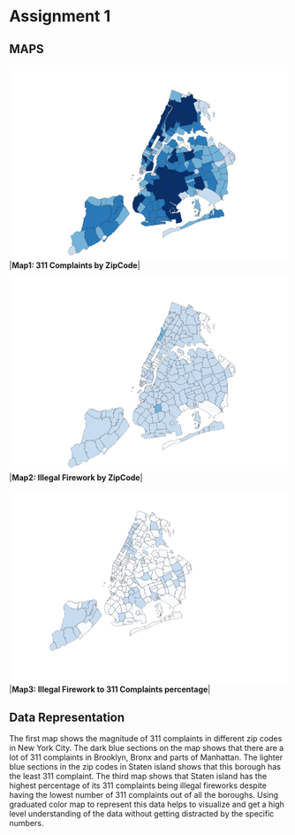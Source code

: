 # Assignment 1

## MAPS

![alt text](https://github.com/tk-tobi/Urban_Data_Mapping-F22/blob/main/HW1/311Complaints.png)
|<b>Map1: 311 Complaints by ZipCode</b>|

![alt text](https://github.com/tk-tobi/Urban_Data_Mapping-F22/blob/main/HW1/Illegal_Fireworks.png)
|<b>Map2: Illegal Firework by ZipCode</b>|

![alt text](https://github.com/tk-tobi/Urban_Data_Mapping-F22/blob/main/HW1/fw_%25_311complaints.png)
|<b>Map3: Illegal Firework to 311 Complaints percentage</b>|


## Data Representation
The first map shows the magnitude of 311 complaints in different zip codes in New York City. The dark blue sections on the map shows that there are a lot of 311 complaints in Brooklyn, Bronx and parts of Manhattan. The lighter blue sections in the zip codes in Staten island shows that this borough has the least 311 complaint. 
The third map shows that Staten island has the highest percentage of its 311 complaints being illegal fireworks despite having the lowest number of 311 complaints out of all the boroughs.
Using graduated color map to represent this data helps to visualize and get a high level understanding of the data without getting distracted by the specific numbers. 
